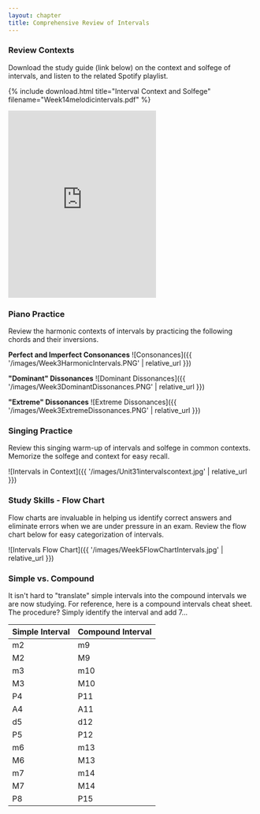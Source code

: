 ```yaml
---
layout: chapter
title: Comprehensive Review of Intervals 
---
```


### Review Contexts

Download the study guide (link below) on the context and solfege of intervals, and listen to the related Spotify playlist.

{% include download.html title="Interval Context and Solfege" filename="Week14melodicintervals.pdf" %}

<iframe src="https://open.spotify.com/embed/user/mirandawilson/playlist/3oN3mV2Gv5DtxxlnjEFqsc" width="300" height="380" frameborder="0" allowtransparency="true" allow="encrypted-media"></iframe>

### Piano Practice

Review the harmonic contexts of intervals by practicing the following chords and their inversions.

**Perfect and Imperfect Consonances**
![Consonances]({{ '/images/Week3HarmonicIntervals.PNG' | relative_url }})

**"Dominant" Dissonances**
![Dominant Dissonances]({{ '/images/Week3DominantDissonances.PNG' | relative_url }})

**"Extreme" Dissonances**
![Extreme Dissonances]({{ '/images/Week3ExtremeDissonances.PNG' | relative_url }})

### Singing Practice

Review this singing warm-up of intervals and solfege in common contexts. Memorize the solfege and context for easy recall.

![Intervals in Context]({{ '/images/Unit31intervalscontext.jpg' | relative_url }})

### Study Skills - Flow Chart

Flow charts are invaluable in helping us identify correct answers and eliminate errors when we are under pressure in an exam. Review the flow chart below for easy categorization of intervals.

![Intervals Flow Chart]({{ '/images/Week5FlowChartIntervals.jpg' | relative_url }})

### Simple vs. Compound

It isn't hard to "translate" simple intervals into the compound intervals we are now studying. For reference, here is a compound intervals cheat sheet. The procedure? Simply identify the interval and add 7...

Simple Interval | Compound Interval
--- | --- 
m2 | m9 
M2 | M9 
m3 | m10
M3 | M10 
P4 | P11
A4 | A11
d5 | d12 
P5 | P12 
m6 | m13
M6 | M13 
m7 | m14 
M7 | M14 
P8 | P15